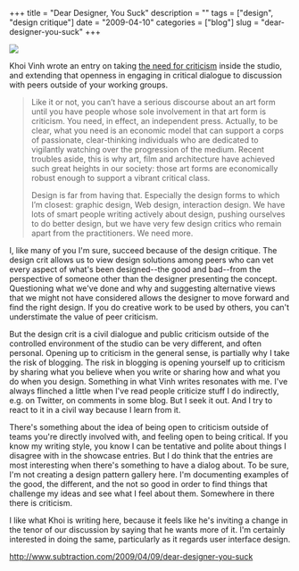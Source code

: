 +++
title = "Dear Designer, You Suck"
description = ""
tags = ["design", "design critique"]
date = "2009-04-10"
categories = ["blog"]
slug = "dear-designer-you-suck"
+++



  <div class="notebook-screenshot"><a href="http://www.subtraction.com/2009/04/09/dear-designer-you-suck"><img src="//media.konigi.com/bluga/wt49dfb1283a59c.jpg"/></a></div><p>Khoi Vinh wrote an entry on taking <a href="http://www.subtraction.com/2009/04/09/dear-designer-you-suck">the need for criticism</a> inside the studio, and extending that openness in engaging in critical dialogue to discussion with peers outside of your working groups.</p>
<blockquote><p>Like it or not, you can’t have a serious discourse about an art form until you have people whose sole involvement in that art form is criticism. You need, in effect, an independent press. Actually, to be clear, what you need is an economic model that can support a corps of passionate, clear-thinking individuals who are dedicated to vigilantly watching over the progression of the medium. Recent troubles aside, this is why art, film and architecture have achieved such great heights in our society: those art forms are economically robust enough to support a vibrant critical class.</p>
<p>Design is far from having that. Especially the design forms to which I’m closest: graphic design, Web design, interaction design. We have lots of smart people writing actively about design, pushing ourselves to do better design, but we have very few design critics who remain apart from the practitioners. We need more. </p></blockquote>
<p>I, like many of you I'm sure, succeed because of the design critique. The design crit allows us to view design solutions among peers who can vet every aspect of what's been designed--the good and bad--from the perspective of someone other than the designer presenting the concept. Questioning what we've done and why and suggesting alternative views that we might not have considered allows the designer to move forward and find the right design. If you do creative work to be used by others, you can't understimate the value of peer criticism. </p>
<p>But the design crit is a civil dialogue and public criticism outside of the controlled environment of the studio can be very different, and often personal. Opening up to criticism in the general sense, is partially why I take the risk of blogging. The risk in blogging is opening yourself up to criticism by sharing what you believe when you write or sharing how and what you do when you design. Something in what Vinh writes resonates with me. I've always flinched a little when I've read people criticize stuff I do indirectly, e.g. on Twitter, on comments in some blog. But I seek it out. And I try to react to it in a civil way because I learn from it. </p>
<p>There's something about the idea of being open to criticism outside of teams you're directly involved with, and feeling open to being critical. If you know my writing style, you know I can be tentative and polite about things I disagree with in the showcase entries. But I do think that the entries are most interesting when there's something to have a dialog about. To be sure, I'm not creating a design pattern gallery here. I'm documenting examples of the good, the different, and the not so good in order to find things that challenge my ideas and see what I feel about them. Somewhere in there there is criticism. </p>
<p>I like what Khoi is writing here, because it feels like he's inviting a change in the tenor of our discussion by saying that he wants more of it. I'm certainly interested in doing the same, particularly as it regards user interface design.</p>
    
  <a href="http://www.subtraction.com/2009/04/09/dear-designer-you-suck">http://www.subtraction.com/2009/04/09/dear-designer-you-suck</a>
